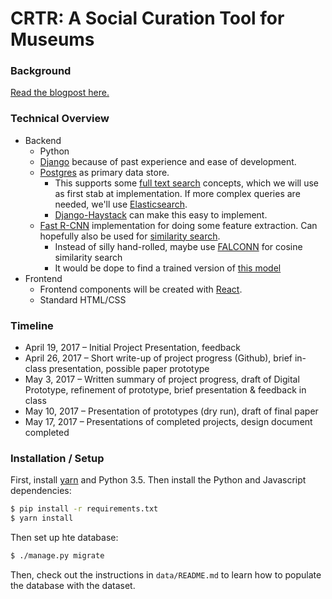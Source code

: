 # CRTR: A Social Curation Tool for Museums

### Background

[Read the blogpost here.](https://cms633.github.io/updates/peter-pojiang-chaoran-xinwen-project-summary.html)

### Technical Overview

* Backend
    * Python
    * [Django](https://www.djangoproject.com/) because of past experience and ease of development.
    * [Postgres](https://www.postgresql.org/) as primary data store.
        * This supports some [full text search](https://www.postgresql.org/docs/8.3/static/textsearch.html) concepts, which we will use as first stab at implementation. If more complex queries are needed, we'll use [Elasticsearch](elastic.co).
        * [Django-Haystack](http://haystacksearch.org/) can make this easy to implement.
    * [Fast R-CNN](https://github.com/rbgirshick/fast-rcnn#requirements-hardware) implementation for doing some feature extraction. Can hopefully also be used for [similarity search](http://code.flickr.net/2017/03/07/introducing-similarity-search-at-flickr/).
        * Instead of silly hand-rolled, maybe use [FALCONN](https://falconn-lib.org/pdoc/falconn/) for cosine similarity search
        * It would be dope to find a trained version of [this model](https://arxiv.org/pdf/1412.7755v2.pdf)
* Frontend
    * Frontend components will be created with [React](https://facebook.github.io/react/).
    * Standard HTML/CSS

### Timeline
* April 19, 2017 – Initial Project Presentation, feedback
* April 26, 2017 – Short write-up of project progress (Github), brief in-class presentation, possible paper prototype
* May 3, 2017 – Written summary of project progress, draft of Digital Prototype, refinement of prototype, brief presentation & feedback in class
* May 10, 2017 – Presentation of prototypes (dry run), draft of final paper
* May 17, 2017 – Presentations of completed projects, design document completed 

### Installation / Setup

First, install [yarn](https://yarnpkg.com/) and Python 3.5. Then install the Python and Javascript dependencies:

```bash
$ pip install -r requirements.txt
$ yarn install
```

Then set up hte database:

```bash
$ ./manage.py migrate
```

Then, check out the instructions in `data/README.md` to learn how to populate the database with the dataset.
